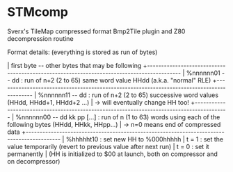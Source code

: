 STMcomp
=====================

Sverx's TileMap compressed format Bmp2Tile plugin and Z80 decompression routine



Format details: (everything is stored as run of bytes)

| first byte -- other bytes that may be following
+------------------------------------------------------------------------------------------
| %nnnnnn01  -- dd : run of n+2 (2 to 65) same word value HHdd (a.k.a. "normal" RLE)
+------------------------------------------------------------------------------------------
| %nnnnnn11  -- dd : run of n+2 (2 to 65) successive word values (HHdd, HHdd+1, HHdd+2 ...)
|                    -> will eventually change HH too!
+------------------------------------------------------------------------------------------
| %nnnnnn00  -- dd kk pp [...] : run of n (1 to 63) words using each of the following bytes (HHdd, HHkk, HHpp...) 
|                                -> n=0 means end of compressed data
+------------------------------------------------------------------------------------------
| %hhhhht10   : set new HH to %000hhhhh 
|       t = 1 : set the value temporarily (revert to previous value after next run) 
|       t = 0 : set it permanently
| (HH is initialized to $00 at launch, both on compressor and on decompressor)
